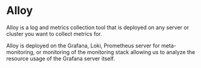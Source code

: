 # Alloy

Alloy is a log and metrics collection tool that is deployed on any server or cluster you want to collect metrics for.

Alloy is deployed on the Grafana, Loki, Prometheus server for meta-monitoring, or monitoring of the monitoring stack allowing
us to analyze the resource usage of the Grafana server itself.

